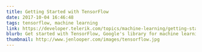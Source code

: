 ```yaml
---
title: Getting Started with TensorFlow
date: 2017-10-04 16:46:48
tags: tensorflow, machine learning
link: https://developer.telerik.com/topics/machine-learning/getting-started-tensorflow/
blurb: Get started with TensorFlow, Google's library for machine learning.
thumbnail: http://www.jenlooper.com/images/tensorflow.jpg
---
```

